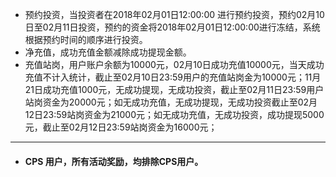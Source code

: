 * 预约投资，当投资者在2018年02月01日12:00:00 进行预约投资，预约02月10日至02月11日投资，预约的资金将2018年02月01日12:00:00进行冻结，系统根据预约时间的顺序进行投资。
* 净充值，成功充值金额减除成功提现金额。
* 充值站岗，用户账户余额为10000元，02月10日成功充值10000元，当天成功充值不计入统计，截止至02月10日23:59用户的充值站岗金为10000元；11月21日成功充值1000元，无成功提现，无成功投资，截止至02月11日23:59用户站岗资金为20000元；如无成功充值，无成功提现，无成功投资截止至02月12日23:59站岗资金为21000元；如无成功充值，无成功投资，成功提现5000元，截止至02月12日23:59站岗资金为16000元；



---

* #### CPS 用户，所有活动奖励，均排除CPS用户。




